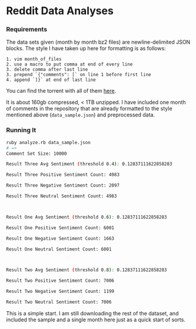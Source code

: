 # Reddit Data Analyses
### Requirements
The data sets given (month by month bz2 files) are newline-delimited JSON blocks. The style I have taken up here for formatting is
as follows:

```
1. vim month_of_files
2. use a macro to put comma at end of every line
3. delete comma after last line
3. prepend `{"comments": [` on line 1 before first line
4. append `]}` at end of last line
```

You can find the torrent with all of them [here](magnet:?xt=urn:btih:7690f71ea949b868080401c749e878f98de34d3d&dn=reddit%5Fdata&tr=http%3A%2F%2Ftracker.pushshift.io%3A6969%2Fannounce&tr=udp%3A%2F%2Ftracker.openbittorrent.com%3A80).

It is about 160gb compressed, < 1TB unzipped. I have included one month of comments in the repository that are already
formatted to the style mentioned above (`data_sample.json`)
and preprocessed data.

### Running It

```bash
ruby analyze.rb data_sample.json
# =>
Comment Set Size: 10000

Result Three Avg Sentiment (threshold 0.4): 0.12837111622858283

Result Three Positive Sentiment Count: 4983

Result Three Negative Sentiment Count: 2097

Result Three Neutral Sentiment Count: 4983



Result One Avg Sentiment (threshold 0.6): 0.12837111622858283

Result One Positive Sentiment Count: 6001

Result One Negative Sentiment Count: 1663

Result One Neutral Sentiment Count: 6001



Result Two Avg Sentiment (threshold 0.8): 0.12837111622858283

Result Two Positive Sentiment Count: 7006

Result Two Negative Sentiment Count: 1199

Result Two Neutral Sentiment Count: 7006

```

This is a simple start. I am still downloading the rest of the dataset, and included the sample and
a single month here just as a quick start of sorts.
